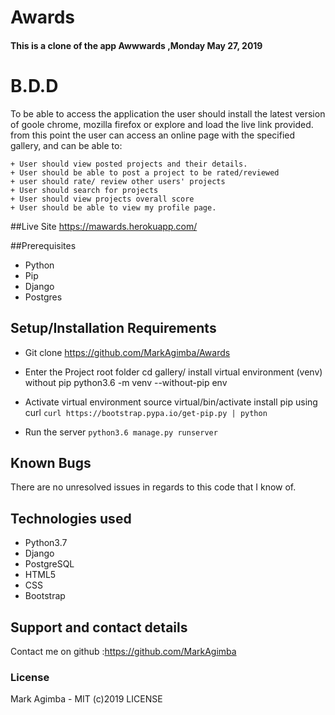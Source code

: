# Awards

#### This is a clone of the app Awwwards ,Monday May 27, 2019
<!-- ![Screenshot](Screenshot.png) -->

# B.D.D
To be able to access the application the user should install the latest version of goole chrome, mozilla firefox or explore and load the live link provided.
from this point the user can access an online page with the specified gallery, and can be able to:
```
+ User should view posted projects and their details.
+ User should be able to post a project to be rated/reviewed
+ user should rate/ review other users' projects
+ User should search for projects 
+ User should view projects overall score
+ User should be able to view my profile page.
```

##Live Site
https://mawards.herokuapp.com/

##Prerequisites
* Python
* Pip
* Django
* Postgres

## Setup/Installation Requirements
* Git clone https://github.com/MarkAgimba/Awards
* Enter the Project root folder cd gallery/ install virtual environment (venv) without pip python3.6 -m venv --without-pip env 
* Activate virtual environment source virtual/bin/activate install pip using curl
```curl https://bootstrap.pypa.io/get-pip.py | python```

* Run the server ```python3.6 manage.py runserver```

## Known Bugs
There are no unresolved issues in regards to this code that I know of.


## Technologies used
* Python3.7
* Django
* PostgreSQL
* HTML5
* CSS
* Bootstrap

## Support and contact details
Contact me on github :https://github.com/MarkAgimba


### License
Mark Agimba - MIT (c)2019 LICENSE
